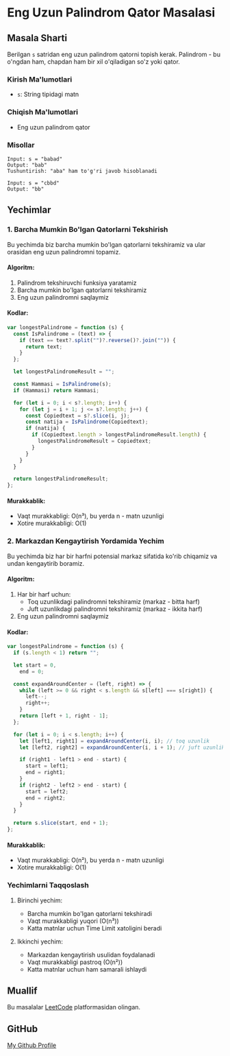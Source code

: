 # Eng Uzun Palindrom Qator Masalasi

## Masala Sharti

Berilgan `s` satridan eng uzun palindrom qatorni topish kerak. Palindrom - bu o'ngdan ham, chapdan ham bir xil o'qiladigan so'z yoki qator.

### Kirish Ma'lumotlari

- `s`: String tipidagi matn

### Chiqish Ma'lumotlari

- Eng uzun palindrom qator

### Misollar

```
Input: s = "babad"
Output: "bab"
Tushuntirish: "aba" ham to'g'ri javob hisoblanadi

Input: s = "cbbd"
Output: "bb"
```

## Yechimlar

### 1. Barcha Mumkin Bo'lgan Qatorlarni Tekshirish

Bu yechimda biz barcha mumkin bo'lgan qatorlarni tekshiramiz va ular orasidan eng uzun palindromni topamiz.

#### Algoritm:

1. Palindrom tekshiruvchi funksiya yaratamiz
2. Barcha mumkin bo'lgan qatorlarni tekshiramiz
3. Eng uzun palindromni saqlaymiz

#### Kodlar:

```javascript
var longestPalindrome = function (s) {
  const IsPalindrome = (text) => {
    if (text == text?.split("")?.reverse()?.join("")) {
      return text;
    }
  };

  let longestPalindromeResult = "";

  const Hammasi = IsPalindrome(s);
  if (Hammasi) return Hammasi;

  for (let i = 0; i < s?.length; i++) {
    for (let j = i + 1; j <= s?.length; j++) {
      const Copiedtext = s?.slice(i, j);
      const natija = IsPalindrome(Copiedtext);
      if (natija) {
        if (Copiedtext.length > longestPalindromeResult.length) {
          longestPalindromeResult = Copiedtext;
        }
      }
    }
  }

  return longestPalindromeResult;
};
```

#### Murakkablik:

- Vaqt murakkabligi: O(n³), bu yerda n - matn uzunligi
- Xotire murakkabligi: O(1)

### 2. Markazdan Kengaytirish Yordamida Yechim

Bu yechimda biz har bir harfni potensial markaz sifatida ko'rib chiqamiz va undan kengaytirib boramiz.

#### Algoritm:

1. Har bir harf uchun:
   - Toq uzunlikdagi palindromni tekshiramiz (markaz - bitta harf)
   - Juft uzunlikdagi palindromni tekshiramiz (markaz - ikkita harf)
2. Eng uzun palindromni saqlaymiz

#### Kodlar:

```javascript
var longestPalindrome = function (s) {
  if (s.length < 1) return "";

  let start = 0,
    end = 0;

  const expandAroundCenter = (left, right) => {
    while (left >= 0 && right < s.length && s[left] === s[right]) {
      left--;
      right++;
    }
    return [left + 1, right - 1];
  };

  for (let i = 0; i < s.length; i++) {
    let [left1, right1] = expandAroundCenter(i, i); // toq uzunlik
    let [left2, right2] = expandAroundCenter(i, i + 1); // juft uzunlik

    if (right1 - left1 > end - start) {
      start = left1;
      end = right1;
    }
    if (right2 - left2 > end - start) {
      start = left2;
      end = right2;
    }
  }

  return s.slice(start, end + 1);
};
```

#### Murakkablik:

- Vaqt murakkabligi: O(n²), bu yerda n - matn uzunligi
- Xotire murakkabligi: O(1)

### Yechimlarni Taqqoslash

1. Birinchi yechim:

   - Barcha mumkin bo'lgan qatorlarni tekshiradi
   - Vaqt murakkabligi yuqori (O(n³))
   - Katta matnlar uchun Time Limit xatoligini beradi

2. Ikkinchi yechim:
   - Markazdan kengaytirish usulidan foydalanadi
   - Vaqt murakkabligi pastroq (O(n²))
   - Katta matnlar uchun ham samarali ishlaydi

## Muallif

Bu masalalar [LeetCode](https://leetcode.com) platformasidan olingan.

## GitHub

[My Github Profile](https://github.com/uzhojiakbar)
